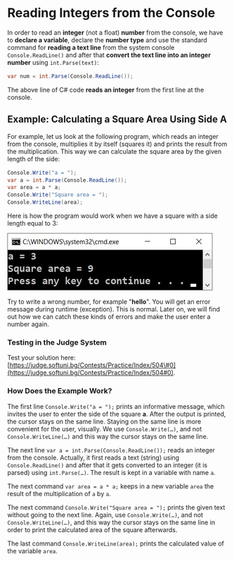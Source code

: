 # Reading Integers from the Console

In order to read an **integer** \(not a float\) **number** from the console, we have to **declare a variable**, declare the **number type** and use the standard command for **reading a text line** from the system console `Console.ReadLine()` and after that **convert the text line into an integer number** using `int.Parse(text)`:

```csharp
var num = int.Parse(Console.ReadLine());
```

The above line of C\# code **reads an integer** from the first line at the console.

## Example: Calculating a Square Area Using Side A

For example, let us look at the following program, which reads an integer from the console, multiplies it by itself \(squares it\) and prints the result from the multiplication. This way we can calculate the square area by the given length of the side:

```csharp
Console.Write("a = ");              
var a = int.Parse(Console.ReadLine());
var area = a * a;
Console.Write("Square area = ");
Console.WriteLine(area);
```

Here is how the program would work when we have a square with a side length equal to 3:

![](/assets/chapter-2-images/00.Square-area-01.jpg)

Try to write a wrong number, for example "**hello**". You will get an error message during runtime \(exception\). This is normal. Later on, we will find out how we can catch these kinds of errors and make the user enter a number again.

### Testing in the Judge System

Test your solution here: [https://judge.softuni.bg/Contests/Practice/Index/504\#0](https://judge.softuni.bg/Contests/Practice/Index/504#0).

### How Does the Example Work?

The first line `Console.Write("a = ");` prints an informative message, which invites the user to enter the side of the square  **a**. After the output is printed, the cursor stays on the same line. Staying on the same line is more convenient for the user, visually. We use `Console.Write(…)`, and not `Console.WriteLine(…)` and this way the cursor stays on the same line.

The next line `var a = int.Parse(Console.ReadLine());` reads an integer from the console. Actually, it first reads a text \(string\) using `Console.ReadLine()` and after that it gets converted to an integer \(it is parsed\) using `int.Parse(…)`. The result is kept in a variable with name `a`.

The next command `var area = a * a;` keeps in a new variable `area` the result of the multiplication of `a` by `a`.

The next command `Console.Write("Square area = ");` prints the given text without going to the next line. Again, use  `Console.Write(…)`, and not `Console.WriteLine(…)`, and this way the cursor stays on the same line in order to print the calculated area of the square afterwards.

The last command `Console.WriteLine(area);` prints the calculated value of the variable `area`.
